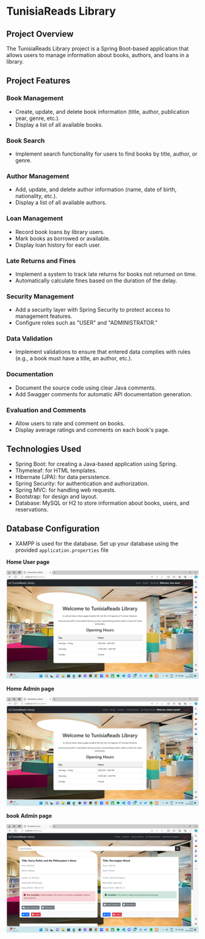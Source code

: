 # TunisiaReads Library

## Project Overview

The TunisiaReads Library project is a Spring Boot-based application that allows users to manage information about books, authors, and loans in a library.

## Project Features

### Book Management

- Create, update, and delete book information (title, author, publication year, genre, etc.).
- Display a list of all available books.

### Book Search

- Implement search functionality for users to find books by title, author, or genre.

### Author Management

- Add, update, and delete author information (name, date of birth, nationality, etc.).
- Display a list of all available authors.

### Loan Management

- Record book loans by library users.
- Mark books as borrowed or available.
- Display loan history for each user.

### Late Returns and Fines

- Implement a system to track late returns for books not returned on time.
- Automatically calculate fines based on the duration of the delay.

### Security Management

- Add a security layer with Spring Security to protect access to management features.
- Configure roles such as "USER" and "ADMINISTRATOR."

### Data Validation

- Implement validations to ensure that entered data complies with rules (e.g., a book must have a title, an author, etc.).

### Documentation

- Document the source code using clear Java comments.
- Add Swagger comments for automatic API documentation generation.

### Evaluation and Comments

- Allow users to rate and comment on books.
- Display average ratings and comments on each book's page.

## Technologies Used

- Spring Boot: for creating a Java-based application using Spring.
- Thymeleaf: for HTML templates.
- Hibernate (JPA): for data persistence.
- Spring Security: for authentication and authorization.
- Spring MVC: for handling web requests.
- Bootstrap: for design and layout.
- Database: MySQL or H2 to store information about books, users, and reservations.

## Database Configuration

- XAMPP is used for the database. Set up your database using the provided `application.properties` file

**Home User page**

![MakeSense image selection page](https://github.com/SamahSebai/TunisiaReads-Library/blob/main/capture%20d'ecran/home%20user.png)

**Home Admin page**

![MakeSense image selection page](https://github.com/SamahSebai/TunisiaReads-Library/blob/main/capture%20d'ecran/page%20home%20admin.png)

**book Admin page**

![MakeSense image selection page](https://github.com/SamahSebai/TunisiaReads-Library/blob/main/capture%20d'ecran/page%20book%20admin.png)


